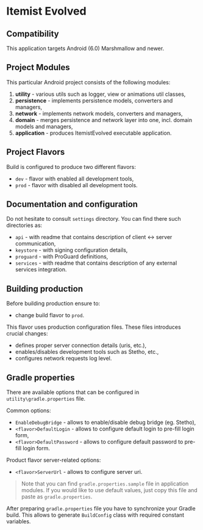# Itemist Evolved

## Compatibility

This application targets Android (6.0) Marshmallow and newer.

## Project Modules

This particular Android project consists of the following modules:

1. **utility** - various utils such as logger, view or animations util classes,
2. **persistence** - implements persistence models, converters and managers,
3. **network** - implements network models, converters and managers,
4. **domain** - merges persistence and network layer into one, incl. domain models and managers,
5. **application** - produces ItemistEvolved executable application.

## Project Flavors

Build is configured to produce two different flavors:

  - `dev` - flavor with enabled all development tools,
  - `prod` - flavor with disabled all development tools.

## Documentation and configuration

Do not hesitate to consult `settings` directory. You can find there such directories as:

  - `api` - with readme that contains description of client <-> server communication,
  - `keystore` - with signing configuration details,
  - `proguard` - with ProGuard definitions,
  - `services` - with readme that contains description of any external services integration.

## Building production

Before building production ensure to:

  - change build flavor to `prod`.

This flavor uses production configuration files. These files introduces crucial changes:

  - defines proper server connection details (uris, etc.),
  - enables/disables development tools such as Stetho, etc.,
  - configures network requests log level.

## Gradle properties

There are available options that can be configured in `utility\gradle.properties` file.

Common options:

  - `EnableDebugBridge` - allows to enable/disable debug bridge (eg. Stetho),
  - `<flavor>DefaultLogin` - allows to configure default login to pre-fill login form,
  - `<flavor>DefaultPassword` - allows to configure default password to pre-fill login form.

Product flavor server-related options:

  - `<flavor>ServerUrl` - allows to configure server uri.

> Note that you can find `gradle.properties.sample` file in application modules. If you would like to use default values, just copy this file and paste as `gradle.properties`.

After preparing `gradle.properties` file you have to synchronize your Gradle build. This allows to generate `BuildConfig` class with required constant variables.
